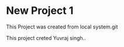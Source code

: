 # New Project 1

This Project was created from local system.git 

This project creted Yuvraj singh..